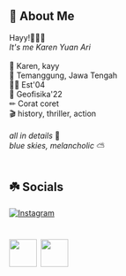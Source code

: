 ## 🧩 About Me 
Hayy!👋🏻🌻<br>
*It's me Karen Yuan Ari* <br><br> 
🍦 Karen, kayy <br>
📍 Temanggung, Jawa Tengah <br>
🧚🏻 Est'04 <br>
🏫 Geofisika'22 <br>
✏ Corat coret <br>
🎬 history, thriller, action <br><br>
*all in details* 🦔 <br>
*blue skies, melancholic* ⛅ <br><br>

## ☘️ Socials
 [![Instagram](https://img.shields.io/badge/Instagram-%23E4405F.svg?logo=Instagram&logoColor=white)](https://instagram.com/@karenyuanr ) 
 
# <img src="https://emojis.slackmojis.com/emojis/images/1577305505/7373/hand_wave.gif?1577305505" width="50" />  <img src="https://emojis.slackmojis.com/emojis/images/1577305505/7373/hand_wave.gif?1577305505" width="50" />
